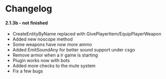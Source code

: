 # Changelog #

#### 2.1.3b - not finished
+ CreateEntityByName replaced with GivePlayerItem/EquipPlayerWeapon
+ Added new noscope method
+ Some weapons have now more ammo
+ Added EmitSoundAny for better sound support under csgo
+ Remove armor when a lr game is starting
+ Plugin works now with bots
+ Added more checks to the mute system
+ Fix a few bugs